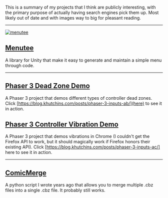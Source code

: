 This is a summary of my projects that I think are publicly interesting, with the primary purpose of actually having search engines pick them up. Most likely out of date and with images way to big for pleasant reading.

---

[![menutee](https://user-images.githubusercontent.com/1243720/131858953-e7e42b29-b836-4721-86c6-27812b124027.jpg)](https://github.com/khutchins/menutee)

## [Menutee](https://github.com/khutchins/menutee)

A library for Unity that make it easy to generate and maintain a simple menu through code.

---

## [Phaser 3 Dead Zone Demo](https://github.com/khutchins/phaser-dead-zone-demo)

A Phaser 3 project that demos different types of controller dead zones. Click [https://blog.khutchins.com/posts/phaser-3-inputs-ab/](here) to see it in action.

## [Phaser 3 Controller Vibration Demo](https://github.com/khutchins/phaser-vibration-demo)

A Phaser 3 project that demos vibrations in Chrome (I couldn't get the Firefox API to work, but it should magically work if Firefox honors their existing API). Click [https://blog.khutchins.com/posts/phaser-3-inputs-ac/] here to see it in action.

---

## [ComicMerge](https://github.com/khutchins/ComicMerge)

A python script I wrote years ago that allows you to merge multiple .cbz files into a single .cbz file. It probably still works.
